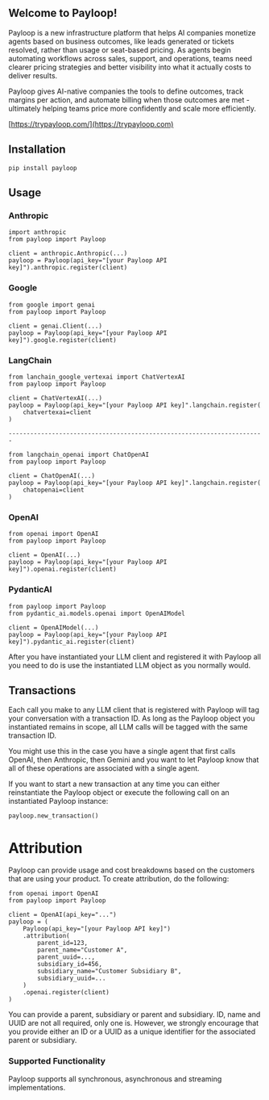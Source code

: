 Welcome to Payloop!
-------------------

Payloop is a new infrastructure platform that helps AI companies monetize agents based on business outcomes, like leads generated or tickets resolved, rather than usage or seat-based pricing. As agents begin automating workflows across sales, support, and operations, teams need clearer pricing strategies and better visibility into what it actually costs to deliver results.

Payloop gives AI-native companies the tools to define outcomes, track margins per action, and automate billing when those outcomes are met - ultimately helping teams price more confidently and scale more efficiently.

[https://trypayloop.com/](https://trypayloop.com)

## Installation

    pip install payloop

## Usage

### Anthropic

    import anthropic
    from payloop import Payloop

    client = anthropic.Anthropic(...)
    payloop = Payloop(api_key="[your Payloop API key]").anthropic.register(client)

### Google

    from google import genai
    from payloop import Payloop

    client = genai.Client(...)
    payloop = Payloop(api_key="[your Payloop API key]").google.register(client)

### LangChain

    from lanchain_google_vertexai import ChatVertexAI
    from payloop import Payloop

    client = ChatVertexAI(...)
    payloop = Payloop(api_key="[your Payloop API key]".langchain.register(
        chatvertexai=client
    )

    -----------------------------------------------------------------------

    from langchain_openai import ChatOpenAI
    from payloop import Payloop

    client = ChatOpenAI(...)
    payloop = Payloop(api_key="[your Payloop API key]".langchain.register(
        chatopenai=client
    )

### OpenAI

    from openai import OpenAI
    from payloop import Payloop

    client = OpenAI(...)
    payloop = Payloop(api_key="[your Payloop API key]").openai.register(client)

### PydanticAI

    from payloop import Payloop
    from pydantic_ai.models.openai import OpenAIModel

    client = OpenAIModel(...)
    payloop = Payloop(api_key="[your Payloop API key]").pydantic_ai.register(client)

After you have instantiated your LLM client and registered it with Payloop all you
need to do is use the instantiated LLM object as you normally would.

## Transactions

Each call you make to any LLM client that is registered with Payloop will tag your conversation with a transaction ID. As long as the Payloop object you instantiated remains in scope, all LLM calls will be tagged with the same transaction ID.

You might use this in the case you have a single agent that first calls OpenAI, then Anthropic, then Gemini and you want to let Payloop know that all of these operations are associated with a single agent.

If you want to start a new transaction at any time you can either reinstantiate the Payloop object or execute the following call on an instantiated Payloop instance:

    payloop.new_transaction()

# Attribution

Payloop can provide usage and cost breakdowns based on the customers that are using your product. To create attribution, do the following:

    from openai import OpenAI
    from payloop import Payloop

    client = OpenAI(api_key="...")
    payloop = (
        Payloop(api_key="[your Payloop API key]")
        .attribution(
            parent_id=123,
            parent_name="Customer A",
            parent_uuid=...,
            subsidiary_id=456,
            subsidiary_name="Customer Subsidiary B",
            subsidiary_uuid=...
        )
        .openai.register(client)
    )

You can provide a parent, subsidiary or parent and subsidiary. ID, name and UUID are not all required, only one is. However, we strongly encourage that you provide either an ID or a UUID as a unique identifier for the associated parent or subsidiary.

### Supported Functionality

Payloop supports all synchronous, asynchronous and streaming implementations.

